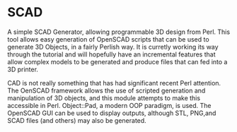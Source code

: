 # SCAD

A simple SCAD Generator, allowing programmable 3D design from Perl.  This tool allows easy generation of
OpenSCAD scripts that can be used to generate 3D Objects, in a fairly Perlish way. It is curretly working
its way through the tutorial and will hopefully have an incremental features that allow complex models to
be generated and produce files that can fed into a 3D printer.

CAD is not really something that has had significant recent Perl attention.  The OenSCAD framework allows
the use of scripted generation and manipulation of 3D objects, and this module attempts to make this
accessible in Perl. Object::Pad, a modern OOP paradigm, is used.  The OpenSCAD GUI can be used to display outputs,
although  STL, PNG,and SCAD files  (and others) may also be generated.



